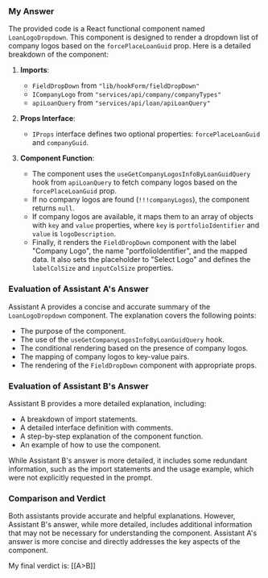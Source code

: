 
### My Answer

The provided code is a React functional component named `LoanLogoDropdown`. This component is designed to render a dropdown list of company logos based on the `forcePlaceLoanGuid` prop. Here is a detailed breakdown of the component:

1. **Imports**:
   - `FieldDropDown` from `"lib/hookForm/fieldDropDown"`
   - `ICompanyLogo` from `"services/api/company/companyTypes"`
   - `apiLoanQuery` from `"services/api/loan/apiLoanQuery"`

2. **Props Interface**:
   - `IProps` interface defines two optional properties: `forcePlaceLoanGuid` and `companyGuid`.

3. **Component Function**:
   - The component uses the `useGetCompanyLogosInfoByLoanGuidQuery` hook from `apiLoanQuery` to fetch company logos based on the `forcePlaceLoanGuid` prop.
   - If no company logos are found (`!!!companyLogos`), the component returns `null`.
   - If company logos are available, it maps them to an array of objects with `key` and `value` properties, where `key` is `portfolioIdentifier` and `value` is `logoDescription`.
   - Finally, it renders the `FieldDropDown` component with the label "Company Logo", the name "portfolioIdentifier", and the mapped data. It also sets the placeholder to "Select Logo" and defines the `labelColSize` and `inputColSize` properties.

### Evaluation of Assistant A's Answer

Assistant A provides a concise and accurate summary of the `LoanLogoDropdown` component. The explanation covers the following points:
- The purpose of the component.
- The use of the `useGetCompanyLogosInfoByLoanGuidQuery` hook.
- The conditional rendering based on the presence of company logos.
- The mapping of company logos to key-value pairs.
- The rendering of the `FieldDropDown` component with appropriate props.

### Evaluation of Assistant B's Answer

Assistant B provides a more detailed explanation, including:
- A breakdown of import statements.
- A detailed interface definition with comments.
- A step-by-step explanation of the component function.
- An example of how to use the component.

While Assistant B's answer is more detailed, it includes some redundant information, such as the import statements and the usage example, which were not explicitly requested in the prompt.

### Comparison and Verdict

Both assistants provide accurate and helpful explanations. However, Assistant B's answer, while more detailed, includes additional information that may not be necessary for understanding the component. Assistant A's answer is more concise and directly addresses the key aspects of the component.

My final verdict is: [[A>B]]